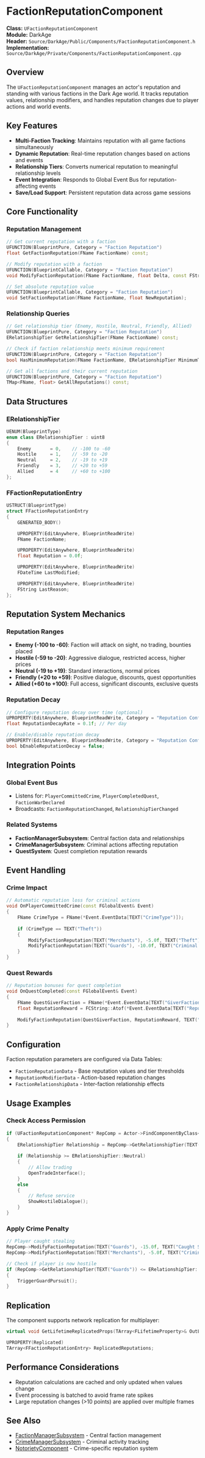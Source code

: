 # FactionReputationComponent

**Class:** `UFactionReputationComponent`  
**Module:** DarkAge  
**Header:** `Source/DarkAge/Public/Components/FactionReputationComponent.h`  
**Implementation:** `Source/DarkAge/Private/Components/FactionReputationComponent.cpp`

## Overview

The `UFactionReputationComponent` manages an actor's reputation and standing with various factions in the Dark Age world. It tracks reputation values, relationship modifiers, and handles reputation changes due to player actions and world events.

## Key Features

- **Multi-Faction Tracking**: Maintains reputation with all game factions simultaneously
- **Dynamic Reputation**: Real-time reputation changes based on actions and events
- **Relationship Tiers**: Converts numerical reputation to meaningful relationship levels
- **Event Integration**: Responds to Global Event Bus for reputation-affecting events
- **Save/Load Support**: Persistent reputation data across game sessions

## Core Functionality

### Reputation Management
```cpp
// Get current reputation with a faction
UFUNCTION(BlueprintPure, Category = "Faction Reputation")
float GetFactionReputation(FName FactionName) const;

// Modify reputation with a faction
UFUNCTION(BlueprintCallable, Category = "Faction Reputation")
void ModifyFactionReputation(FName FactionName, float Delta, const FString& Reason = TEXT(""));

// Set absolute reputation value
UFUNCTION(BlueprintCallable, Category = "Faction Reputation")
void SetFactionReputation(FName FactionName, float NewReputation);
```

### Relationship Queries
```cpp
// Get relationship tier (Enemy, Hostile, Neutral, Friendly, Allied)
UFUNCTION(BlueprintPure, Category = "Faction Reputation")
ERelationshipTier GetRelationshipTier(FName FactionName) const;

// Check if faction relationship meets minimum requirement
UFUNCTION(BlueprintPure, Category = "Faction Reputation")
bool HasMinimumReputation(FName FactionName, ERelationshipTier MinimumTier) const;

// Get all factions and their current reputation
UFUNCTION(BlueprintPure, Category = "Faction Reputation")
TMap<FName, float> GetAllReputations() const;
```

## Data Structures

### ERelationshipTier
```cpp
UENUM(BlueprintType)
enum class ERelationshipTier : uint8
{
    Enemy       = 0,    // -100 to -60
    Hostile     = 1,    // -59 to -20
    Neutral     = 2,    // -19 to +19
    Friendly    = 3,    // +20 to +59
    Allied      = 4     // +60 to +100
};
```

### FFactionReputationEntry
```cpp
USTRUCT(BlueprintType)
struct FFactionReputationEntry
{
    GENERATED_BODY()

    UPROPERTY(EditAnywhere, BlueprintReadWrite)
    FName FactionName;

    UPROPERTY(EditAnywhere, BlueprintReadWrite)
    float Reputation = 0.0f;

    UPROPERTY(EditAnywhere, BlueprintReadWrite)
    FDateTime LastModified;

    UPROPERTY(EditAnywhere, BlueprintReadWrite)
    FString LastReason;
};
```

## Reputation System Mechanics

### Reputation Ranges
- **Enemy (-100 to -60)**: Faction will attack on sight, no trading, bounties placed
- **Hostile (-59 to -20)**: Aggressive dialogue, restricted access, higher prices
- **Neutral (-19 to +19)**: Standard interactions, normal prices
- **Friendly (+20 to +59)**: Positive dialogue, discounts, quest opportunities
- **Allied (+60 to +100)**: Full access, significant discounts, exclusive quests

### Reputation Decay
```cpp
// Configure reputation decay over time (optional)
UPROPERTY(EditAnywhere, BlueprintReadWrite, Category = "Reputation Config")
float ReputationDecayRate = 0.1f; // Per day

// Enable/disable reputation decay
UPROPERTY(EditAnywhere, BlueprintReadWrite, Category = "Reputation Config")
bool bEnableReputationDecay = false;
```

## Integration Points

### Global Event Bus
- Listens for: `PlayerCommittedCrime`, `PlayerCompletedQuest`, `FactionWarDeclared`
- Broadcasts: `FactionReputationChanged`, `RelationshipTierChanged`

### Related Systems
- **FactionManagerSubsystem**: Central faction data and relationships
- **CrimeManagerSubsystem**: Criminal actions affecting reputation
- **QuestSystem**: Quest completion reputation rewards

## Event Handling

### Crime Impact
```cpp
// Automatic reputation loss for criminal actions
void OnPlayerCommittedCrime(const FGlobalEvent& Event)
{
    FName CrimeType = FName(*Event.EventData[TEXT("CrimeType")]);
    
    if (CrimeType == TEXT("Theft"))
    {
        ModifyFactionReputation(TEXT("Merchants"), -5.0f, TEXT("Theft"));
        ModifyFactionReputation(TEXT("Guards"), -10.0f, TEXT("Criminal Activity"));
    }
}
```

### Quest Rewards
```cpp
// Reputation bonuses for quest completion
void OnQuestCompleted(const FGlobalEvent& Event)
{
    FName QuestGiverFaction = FName(*Event.EventData[TEXT("GiverFaction")]);
    float ReputationReward = FCString::Atof(*Event.EventData[TEXT("ReputationReward")]);
    
    ModifyFactionReputation(QuestGiverFaction, ReputationReward, TEXT("Quest Completion"));
}
```

## Configuration

Faction reputation parameters are configured via Data Tables:
- `FactionReputationData` - Base reputation values and tier thresholds
- `ReputationModifierData` - Action-based reputation changes
- `FactionRelationshipData` - Inter-faction relationship effects

## Usage Examples

### Check Access Permission
```cpp
if (UFactionReputationComponent* RepComp = Actor->FindComponentByClass<UFactionReputationComponent>())
{
    ERelationshipTier Relationship = RepComp->GetRelationshipTier(TEXT("Merchants"));
    
    if (Relationship >= ERelationshipTier::Neutral)
    {
        // Allow trading
        OpenTradeInterface();
    }
    else
    {
        // Refuse service
        ShowHostileDialogue();
    }
}
```

### Apply Crime Penalty
```cpp
// Player caught stealing
RepComp->ModifyFactionReputation(TEXT("Guards"), -15.0f, TEXT("Caught Stealing"));
RepComp->ModifyFactionReputation(TEXT("Merchants"), -5.0f, TEXT("Criminal Activity"));

// Check if player is now hostile
if (RepComp->GetRelationshipTier(TEXT("Guards")) <= ERelationshipTier::Hostile)
{
    TriggerGuardPursuit();
}
```

## Replication

The component supports network replication for multiplayer:
```cpp
virtual void GetLifetimeReplicatedProps(TArray<FLifetimeProperty>& OutLifetimeProps) const override;

UPROPERTY(Replicated)
TArray<FFactionReputationEntry> ReplicatedReputations;
```

## Performance Considerations

- Reputation calculations are cached and only updated when values change
- Event processing is batched to avoid frame rate spikes
- Large reputation changes (>10 points) are applied over multiple frames

## See Also

- [FactionManagerSubsystem](FactionManagerSubsystem.md) - Central faction management
- [CrimeManagerSubsystem](CrimeManagerSubsystem.md) - Criminal activity tracking
- [NotorietyComponent](NotorietyComponent.md) - Crime-specific reputation system